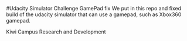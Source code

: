 #Udacity Simulator Challenge GamePad fix
We put in this repo and fixed build of the udacity simulator that can use a gamepad, such as Xbox360 gamepad.

Kiwi Campus Research and Development
